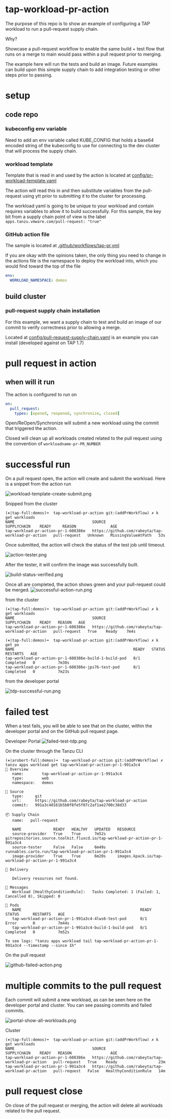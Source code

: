 # tap-workload-pr-action

The purpose of this repo is to show an example of configuring a TAP workload to run a pull-request supply chain.

Why?

Showcase a pull-request workflow to enable the same build + test flow that runs on a merge to main would pass within a pull request prior to merging.

The example here will run the tests and build an image. Future examples can build upon this simple supply chain to add integration testing or other steps prior to passing.

# setup

## code repo

### kubeconfig env variable

Need to add an env variable called KUBE_CONFIG that holds a base64 encoded string of the kubeconfig to use for connecting to the dev cluster that will process the supply chain.

### workload template

Template that is read in and used by the action is located at [config/pr-workload-template.yaml](config/pr-workload-template.yaml)

The action will read this in and then substitute variables from the pull-request using ytt prior to submitting it to the cluster for processing.

The workload yaml is going to be unique to your workload and contain requires variables to allow it to build successfully. For this sample, the key bit from a supply chain point of view is the label `apps.tanzu.vmware.com/pull-request: "true"`

### GitHub action file

The sample is located at [.github/workflows/tap-pr.yml](.github/workflows/tap-pr.yml)

If you are okay with the opinions taken, the only thing you need to change in the actions file is the namespace to deploy the workload into, which you would find toward the top of the file
```yaml
env:
  WORKLOAD_NAMESPACE: demos
```

## build cluster

### pull-request supply chain installation

For this example, we want a supply chain to test and build an image of our commit to verify correctness prior to allowing a merge.

Located at [config/pull-request-supply-chain.yaml](config%2Fpull-request-supply-chain.yaml) is an example you can install (developed against on TAP 1.7) 


# pull request in action

## when will it run

The action is configured to run on
```yaml
on:
  pull_request:
    types: [opened, reopened, synchronize, closed]
```
Open/ReOpen/Synchronize will submit a new workload using the commit that triggered the action.

Closed will clean up all workloads created related to the pull request using the convention of `workloadname-pr-PR_NUMBER`

# successful run

On a pull request open, the action will create and submit the workload. Here is a snippet from the action run 

![workload-template-create-submit.png](docs/workload-template-create-submit.png)

Snipped from the cluster
```shell
(⎈|tap-full:demos)➜  tap-workload-pr-action git:(addPrWorkflow) ✗ k get workloads
NAME                                  SOURCE                                              SUPPLYCHAIN    READY     REASON               AGE
tap-workload-pr-action-pr-1-608386e   https://github.com/rabeyta/tap-workload-pr-action   pull-request   Unknown   MissingValueAtPath   53s
```

Once submitted, the action will check the status of the test job until timeout. 

![action-tester.png](docs/action-tester.png)

After the tester, it will confirm the image was successfully built.

![build-status-verified.png](docs/build-status-verified.png)

Once all are completed, the action shows green and your pull-request could be merged.
![successful-action-run.png](docs/successful-run.png)

from the cluster
```shell
(⎈|tap-full:demos)➜  tap-workload-pr-action git:(addPrWorkflow) ✗ k get workloads
NAME                                  SOURCE                                              SUPPLYCHAIN    READY   REASON   AGE
tap-workload-pr-action-pr-1-608386e   https://github.com/rabeyta/tap-workload-pr-action   pull-request   True    Ready    7m4s
```

```shell
(⎈|tap-full:demos)➜  tap-workload-pr-action git:(addPrWorkflow) ✗ k get po
NAME                                                    READY   STATUS      RESTARTS   AGE
tap-workload-pr-action-pr-1-608386e-build-1-build-pod   0/1     Completed   0          7m30s
tap-workload-pr-action-pr-1-608386e-jps76-test-pod      0/1     Completed   0          7m23s
```

from the developer portal

![tdp-successful-run.png](docs/tdp-successful-run.png)

# failed test

When a test fails, you will be able to see that on the cluster, within the developer portal and on the GitHub pull request page.

Developer Portal
![failed-test-tdp.png](docs/failed-test-tdp.png)

On the cluster through the Tanzu CLI
```shell
(⎈|arobert-full:demos)➜  tap-workload-pr-action git:(addPrWorkflow) ✗ tanzu apps workload get tap-workload-pr-action-pr-1-991a3c4
📡 Overview
   name:        tap-workload-pr-action-pr-1-991a3c4
   type:        web
   namespace:   demos

💾 Source
   type:     git
   url:      https://github.com/rabeyta/tap-workload-pr-action
   commit:   991a3c40161b5b0f8fe5f07c2af1ae2700c38d33

📦 Supply Chain
   name:   pull-request

   NAME              READY   HEALTHY   UPDATED   RESOURCE
   source-provider   True    True      7m52s     gitrepositories.source.toolkit.fluxcd.io/tap-workload-pr-action-pr-1-991a3c4
   source-tester     False   False     6m49s     runnables.carto.run/tap-workload-pr-action-pr-1-991a3c4
   image-provider    True    True      6m20s     images.kpack.io/tap-workload-pr-action-pr-1-991a3c4

🚚 Delivery

   Delivery resources not found.

💬 Messages
   Workload [HealthyConditionRule]:   Tasks Completed: 1 (Failed: 1, Cancelled 0), Skipped: 0

🛶 Pods
   NAME                                                    READY   STATUS      RESTARTS   AGE
   tap-workload-pr-action-pr-1-991a3c4-4lws6-test-pod      0/1     Error       0          7m44s
   tap-workload-pr-action-pr-1-991a3c4-build-1-build-pod   0/1     Completed   0          7m52s

To see logs: "tanzu apps workload tail tap-workload-pr-action-pr-1-991a3c4 --timestamp --since 1h"
```

On the pull request

![github-failed-action.png](docs/github-failed-action.png)


# multiple commits to the pull request

Each commit will submit a new workload, as can be seen here on the developer portal and cluster. You can see passing commits and failed commits. 

![portal-show-all-workloads.png](docs/portal-show-all-workloads.png)

Cluster
```shell
(⎈|tap-full:demos)➜  tap-workload-pr-action git:(addPrWorkflow) ✗ k get workloads
NAME                                  SOURCE                                              SUPPLYCHAIN    READY   REASON                 AGE
tap-workload-pr-action-pr-1-608386e   https://github.com/rabeyta/tap-workload-pr-action   pull-request   True    Ready                  23m
tap-workload-pr-action-pr-1-991a3c4   https://github.com/rabeyta/tap-workload-pr-action   pull-request   False   HealthyConditionRule   14m
```

# pull request close

On close of the pull request or merging, the action will delete all workloads related to the pull request.

